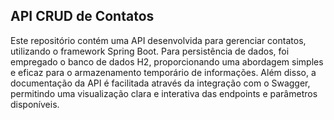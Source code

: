 ## API CRUD de Contatos
Este repositório contém uma API desenvolvida para gerenciar contatos, utilizando o framework Spring Boot. Para persistência de dados, foi empregado o banco de dados H2, proporcionando uma abordagem simples e eficaz para o armazenamento temporário de informações. Além disso, a documentação da API é facilitada através da integração com o Swagger, permitindo uma visualização clara e interativa das endpoints e parâmetros disponíveis.
